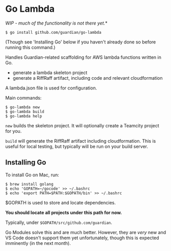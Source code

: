 
# Go Lambda

*WIP - much of the functionality is not there yet.**

    $ go install github.com/guardian/go-lambda

(Though see 'Installing Go' below if you haven't already done so
before running this command.)

Handles Guardian-related scaffolding for AWS lambda functions written
in Go.

* generate a lambda skeleton project
* generate a RiffRaff artifact, including code and relevant
  cloudformation

A lambda.json file is used for configuration.

Main commands:

    $ go-lambda new
    $ go-lambda build
    $ go-lambda help

`new` builds the skeleton project. It will optionally create a
Teamcity project for you.

`build` will generate the RiffRaff artifact including
cloudformation. This is useful for local testing, but typically will
be run on your build server.

## Installing Go

To install Go on Mac, run:

	$ brew install golang
	$ echo 'GOPATH=~/gocode' >> ~/.bashrc
	$ echo 'export PATH=$PATH:$GOPATH/bin' >> ~/.bashrc

$GOPATH is used to store and locate dependencies.

**You should locate all projects under this path for now.**

Typically, under `$GOPATH/src/github.com/guardian`.

Go Modules solve this and are much better. However, they are *very*
new and VS Code doesn't support them yet unfortunately, though this is
expected imminently (in the next month).

